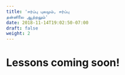```yaml
---
title: 'ஈர்ப்பு புலமும், ஈர்ப்பு
தன்னிலை ஆற்றலும்'
date: 2018-11-14T19:02:50-07:00
draft: false
weight: 2
---
```


# Lessons coming soon!